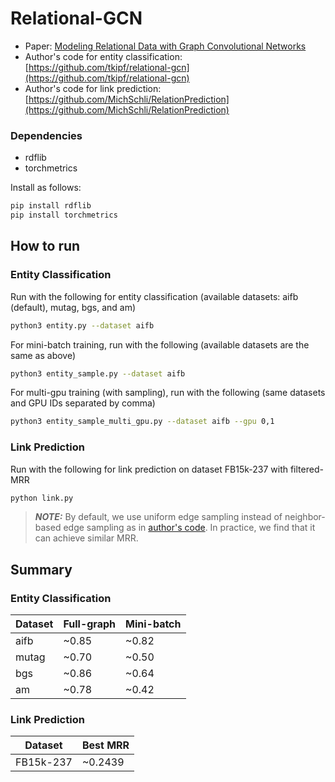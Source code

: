 # Relational-GCN

* Paper: [Modeling Relational Data with Graph Convolutional Networks](https://arxiv.org/abs/1703.06103)
* Author's code for entity classification: [https://github.com/tkipf/relational-gcn](https://github.com/tkipf/relational-gcn)
* Author's code for link prediction: [https://github.com/MichSchli/RelationPrediction](https://github.com/MichSchli/RelationPrediction)

### Dependencies
- rdflib
- torchmetrics

Install as follows:
```bash
pip install rdflib
pip install torchmetrics
```

How to run
-------

### Entity Classification

Run with the following for entity classification (available datasets: aifb (default), mutag, bgs, and am)
```bash
python3 entity.py --dataset aifb
```

For mini-batch training, run with the following (available datasets are the same as above)
```bash
python3 entity_sample.py --dataset aifb
```
For multi-gpu training (with sampling), run with the following (same datasets and GPU IDs separated by comma)
```bash
python3 entity_sample_multi_gpu.py --dataset aifb --gpu 0,1
```

### Link Prediction

Run with the following for link prediction on dataset FB15k-237 with filtered-MRR

```bash
python link.py
```
> **_NOTE:_** By default, we use uniform edge sampling instead of neighbor-based edge sampling as in [author's code](https://github.com/MichSchli/RelationPrediction). In practice, we find that it can achieve similar MRR.


Summary
-------

### Entity Classification

| Dataset       | Full-graph | Mini-batch
| ------------- | -------    |  ------
| aifb          | ~0.85      | ~0.82
| mutag         | ~0.70      | ~0.50
| bgs           | ~0.86      | ~0.64
| am            | ~0.78      | ~0.42

### Link Prediction
| Dataset       | Best MRR
| ------------- | -------
| FB15k-237     | ~0.2439
